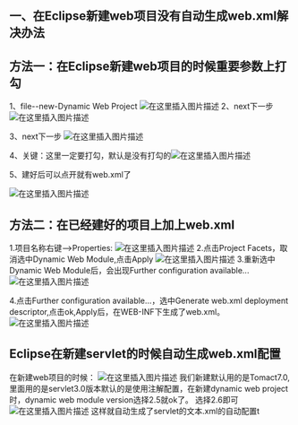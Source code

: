 ## 一、在Eclipse新建web项目没有自动生成web.xml解决办法
## 方法一：在Eclipse新建web项目的时候重要参数上打勾
1、file--new-Dynamic Web Project 
![在这里插入图片描述](https://img-blog.csdnimg.cn/20181214160226360.png?x-oss-process=image/watermark,type_ZmFuZ3poZW5naGVpdGk,shadow_10,text_aHR0cHM6Ly9ibG9nLmNzZG4ubmV0L3FxXzQzMjcwMDc0,size_16,color_FFFFFF,t_70)
2、next下一步
![在这里插入图片描述](https://img-blog.csdnimg.cn/20181214160315960.png?x-oss-process=image/watermark,type_ZmFuZ3poZW5naGVpdGk,shadow_10,text_aHR0cHM6Ly9ibG9nLmNzZG4ubmV0L3FxXzQzMjcwMDc0,size_16,color_FFFFFF,t_70)

3、next下一步
![在这里插入图片描述](https://img-blog.csdnimg.cn/20181214160348211.png?x-oss-process=image/watermark,type_ZmFuZ3poZW5naGVpdGk,shadow_10,text_aHR0cHM6Ly9ibG9nLmNzZG4ubmV0L3FxXzQzMjcwMDc0,size_16,color_FFFFFF,t_70)

4、关键：这里一定要打勾，默认是没有打勾的![在这里插入图片描述](https://img-blog.csdnimg.cn/20181214160416976.png?x-oss-process=image/watermark,type_ZmFuZ3poZW5naGVpdGk,shadow_10,text_aHR0cHM6Ly9ibG9nLmNzZG4ubmV0L3FxXzQzMjcwMDc0,size_16,color_FFFFFF,t_70)

5、建好后可以点开就有web.xml了

![在这里插入图片描述](https://img-blog.csdnimg.cn/20181214160544786.png?x-oss-process=image/watermark,type_ZmFuZ3poZW5naGVpdGk,shadow_10,text_aHR0cHM6Ly9ibG9nLmNzZG4ubmV0L3FxXzQzMjcwMDc0,size_16,color_FFFFFF,t_70)

## 方法二：在已经建好的项目上加上web.xml
 1.项目名称右键-->Properties:
 ![在这里插入图片描述](https://img-blog.csdnimg.cn/20181214160700888.png?x-oss-process=image/watermark,type_ZmFuZ3poZW5naGVpdGk,shadow_10,text_aHR0cHM6Ly9ibG9nLmNzZG4ubmV0L3FxXzQzMjcwMDc0,size_16,color_FFFFFF,t_70)
 2.点击Project Facets，取消选中Dynamic Web Module,点击Apply
 ![在这里插入图片描述](https://img-blog.csdnimg.cn/20181214160730677.png?x-oss-process=image/watermark,type_ZmFuZ3poZW5naGVpdGk,shadow_10,text_aHR0cHM6Ly9ibG9nLmNzZG4ubmV0L3FxXzQzMjcwMDc0,size_16,color_FFFFFF,t_70)
 3.重新选中Dynamic Web Module后，会出现Further configuration available...
 ![在这里插入图片描述](https://img-blog.csdnimg.cn/20181214160754808.png?x-oss-process=image/watermark,type_ZmFuZ3poZW5naGVpdGk,shadow_10,text_aHR0cHM6Ly9ibG9nLmNzZG4ubmV0L3FxXzQzMjcwMDc0,size_16,color_FFFFFF,t_70)

 4.点击Further configuration available...，选中Generate web.xml deployment descriptor,点击ok,Apply后，在WEB-INF下生成了web.xml。
 ![在这里插入图片描述](https://img-blog.csdnimg.cn/20181214160812893.png?x-oss-process=image/watermark,type_ZmFuZ3poZW5naGVpdGk,shadow_10,text_aHR0cHM6Ly9ibG9nLmNzZG4ubmV0L3FxXzQzMjcwMDc0,size_16,color_FFFFFF,t_70)

## Eclipse在新建servlet的时候自动生成web.xml配置
在新建web项目的时候：
![在这里插入图片描述](https://img-blog.csdnimg.cn/20181214161006245.png?x-oss-process=image/watermark,type_ZmFuZ3poZW5naGVpdGk,shadow_10,text_aHR0cHM6Ly9ibG9nLmNzZG4ubmV0L3FxXzQzMjcwMDc0,size_16,color_FFFFFF,t_70)
我们新建默认用的是Tomact7.0,里面用的是servlet3.0版本默认的是使用注解配置，在新建dynamic web project 时，dynamic web module version选择2.5就ok了。
选择2.6即可
![在这里插入图片描述](https://img-blog.csdnimg.cn/20181214161120451.png?x-oss-process=image/watermark,type_ZmFuZ3poZW5naGVpdGk,shadow_10,text_aHR0cHM6Ly9ibG9nLmNzZG4ubmV0L3FxXzQzMjcwMDc0,size_16,color_FFFFFF,t_70)
这样就自动生成了servlet的文本.xml的自动配置t